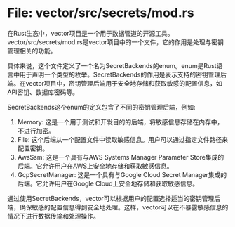 # File: vector/src/secrets/mod.rs

在Rust生态中，vector项目是一个用于数据管道的开源工具。vector/src/secrets/mod.rs是vector项目中的一个文件，它的作用是处理与密钥管理相关的功能。

具体来说，这个文件定义了一个名为SecretBackends的enum。enum是Rust语言中用于声明一个类型的枚举。SecretBackends的作用是表示支持的密钥管理后端。在vector项目中，密钥管理后端用于安全地存储和获取敏感的配置信息，如API密钥、数据库密码等。

SecretBackends这个enum的定义包含了不同的密钥管理后端，例如:

1. Memory: 这是一个用于测试和开发目的的后端，将敏感信息存储在内存中，不进行加密。
2. File: 这个后端从一个配置文件中读取敏感信息。用户可以通过指定文件路径来配置密钥。
3. AwsSsm: 这是一个具有与AWS Systems Manager Parameter Store集成的后端。它允许用户在AWS上安全地存储和获取敏感信息。
4. GcpSecretManager: 这是一个具有与Google Cloud Secret Manager集成的后端。它允许用户在Google Cloud上安全地存储和获取敏感信息。

通过使用SecretBackends，vector可以根据用户的配置选择适当的密钥管理后端，确保敏感的配置信息得到安全地处理。这样，vector可以在不暴露敏感信息的情况下进行数据传输和处理操作。

